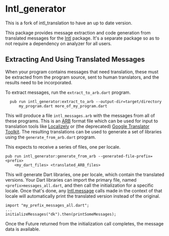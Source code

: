 Intl_generator
====

This is a fork of intl_translation to have an up to date version.
 
This package provides message extraction and code generation from translated
messages for the [Intl][Intl] package. It's a separate package so as to not
require a dependency on analyzer for all users.

## Extracting And Using Translated Messages

When your program contains messages that need translation, these must
be extracted from the program source, sent to human translators, and the
results need to be incorporated.

To extract messages, run the `extract_to_arb.dart` program.

      pub run intl_generator:extract_to_arb --output-dir=target/directory
          my_program.dart more_of_my_program.dart

This will produce a file `intl_messages.arb` with the messages from all of these
programs. This is an [ARB][ARB] format file which can be used for input to
translation tools like [Localizely][Localizely] or (the deprecated) [Google
Translator Toolkit](https://translate.google.com/toolkit/). The resulting
translations can be used to generate a set of libraries using the
`generate_from_arb.dart` program.

This expects to receive a series of files, one per
locale.

```
pub run intl_generator:generate_from_arb --generated-file-prefix=<prefix>
    <my_dart_files> <translated_ARB_files>
```

This will generate Dart libraries, one per locale, which contain the
translated versions. Your Dart libraries can import the primary file,
named `<prefix>messages_all.dart`, and then call the initialization
for a specific locale. Once that's done, any
[Intl.message][Intl.message] calls made in the context of that locale
will automatically print the translated version instead of the
original.

    import "my_prefix_messages_all.dart";
    ...
    initializeMessages("dk").then(printSomeMessages);

Once the Future returned from the initialization call completes, the
message data is available.

[Intl]: https://www.dartdocs.org/documentation/intl/latest
[Intl.message]: https://www.dartdocs.org/documentation/intl/latest/intl/Intl/message.html
[ARB]: https://code.google.com/p/arb/wiki/ApplicationResourceBundleSpecification
[Localizely]: https://localizely.com/
